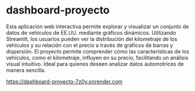 # dashboard-proyecto

Esta aplicación web interactiva permite explorar y visualizar un conjunto de datos de vehículos de EE.UU. mediante gráficos dinámicos. Utilizando Streamlit, los usuarios pueden ver la distribución del kilometraje de los vehículos y su relación con el precio a través de gráficos de barras y dispersión. El proyecto permite comprender cómo las características de los vehículos, como el kilometraje, influyen en su precio, facilitando un análisis visual intuitivo. Ideal para quienes deseen analizar datos automotrices de manera sencilla.


https://dashboard-proyecto-7z0y.onrender.com
